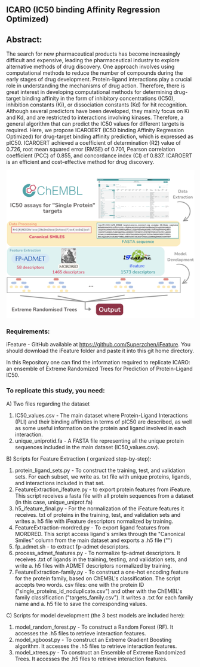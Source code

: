 ## ICARO (IC50 binding Affinity Regression Optimized)

## Abstract: 
The search for new pharmaceutical products has become increasingly difficult and expensive, leading the pharmaceutical industry to explore alternative methods of drug discovery. One approach involves using computational methods to reduce the number of compounds during the early stages of drug development. Protein-ligand interactions play a crucial role in understanding the mechanisms of drug action. Therefore, there is great interest in developing computational methods for determining drug-target binding affinity in the form of inhibitory concentrations (IC50), inhibition constants (Ki), or dissociation constants (Kd) for hit recognition. Although several predictors have been developed, they mainly focus on Ki and Kd, and are restricted to interactions involving kinases. Therefore, a general algorithm that can predict the IC50 values for different targets is required. Here, we propose ICAROERT (IC50 binding Affinity Regression Optimized) for drug-target binding affinity prediction, which is expressed as pIC50. ICAROERT achieved a coefficient of determination (R2) value of 0.726, root mean squared error (RMSE) of 0.701, Pearson correlation coefficient (PCC) of 0.855, and concordance index (CI) of 0.837. ICAROERT is an efficient and cost-effective method for drug discovery.

![Graphical Abstract](Graphical_Abstract.png)⁩

### Requirements:
iFeature - GitHub available at https://github.com/Superzchen/iFeature. You should download the iFeature folder and paste it into this git home directory.

In this Repository one can find the information required to replicate ICARO: an ensemble of Extreme Randomized Trees for Prediction of Protein-Ligand IC50.

### To replicate this study, you need:
A) Two files regarding the dataset
 1) IC50_values.csv - The main dataset where Protein-Ligand Interactions (PLI) and their binding affinities in terms of pIC50 are described, as well as some useful information on the protein and ligand involved in each interaction.
 2) unique_uniprotid.fa - A FASTA file representing all the unique protein sequences included in the main dataset (IC50_values.csv).

B) Scripts for Feature Extraction ( organized step-by-step):
 1) protein_ligand_sets.py - To construct the training, test, and validation sets. For each subset, we write as. txt file with unique proteins, ligands, and interactions included in that set.
 2) FeatureExtraction_ifeature.py - to export protein features from iFeature. This script receives a fasta file with all protein sequences from a dataset (in this case, unique_uniprot.fa)
 3) h5_ifeature_final.py - For the normalization of the iFeature features it receives. txt of proteins in the training, test, and validation sets and writes a. h5 file with iFeature descriptors normalized by training.
 4) FeatureExtraction-mordred.py - To export ligand features from MORDRED. This script access ligand's smiles through the "Canonical Smiles" column from the main dataset and exports a .h5 file ("")
 5) fp_admet.sh - to extract fp-admet descriptors.
 6) process_admet_features.py - To normalize fp-admet descriptors. It receives .txt of ligands in the training, testing, and validation sets, and write a. h5 files with ADMET descriptors normalized by training.
 7) FeatureExtraction-family.py - To construct a one-hot encoding feature for the protein family, based on ChEMBL's classification. The script accepts two words. csv files: one with the protein ID ("single_proteins_id_noduplicate.csv") and other with the ChEMBL's family classification ("targets_family.csv"). It writes a .txt for each family name and a. h5 file to save the corresponding values.

C) Scripts for model development (the 3 best models are included here):
 1) model_random_forest.py - To construct a Random Forest (RF). It accesses the .h5 files to retrieve interaction features.
 2) model_xgboost.py - To construct an Extreme Gradient Boosting algorithm. It accesses the .h5 files to retrieve interaction features.
 3) model_xtrees.py - To construct an Ensemble of Extreme Randomized Trees. It accesses the .h5 files to retrieve interaction features.
